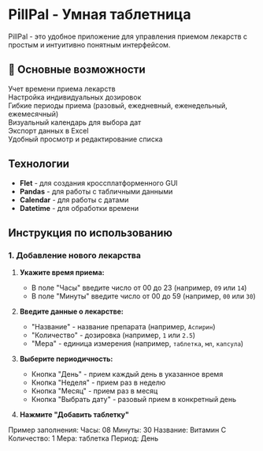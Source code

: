 # PillPal - Умная таблетница 


PillPal - это удобное приложение для управления приемом лекарств с простым и интуитивно понятным интерфейсом.

## 📌 Основные возможности

 Учет времени приема лекарств  
 Настройка индивидуальных дозировок  
 Гибкие периоды приема (разовый, ежедневный, еженедельный, ежемесячный)  
 Визуальный календарь для выбора дат  
 Экспорт данных в Excel  
 Удобный просмотр и редактирование списка  

## Технологии

- **Flet** - для создания кроссплатформенного GUI
- **Pandas** - для работы с табличными данными
- **Calendar** - для работы с датами
- **Datetime** - для обработки времени

## Инструкция по использованию

### 1. Добавление нового лекарства

1. **Укажите время приема:**
   - В поле "Часы" введите число от 00 до 23 (например, `09` или `14`)
   - В поле "Минуты" введите число от 00 до 59 (например, `00` или `30`)

2. **Введите данные о лекарстве:**
   - "Название" - название препарата (например, `Аспирин`)
   - "Количество" - дозировка (например, `1` или `2.5`)
   - "Мера" - единица измерения (например, `таблетка`, `мл`, `капсула`)

3. **Выберите периодичность:**
   - Кнопка "День" - прием каждый день в указанное время
   - Кнопка "Неделя" - прием раз в неделю
   - Кнопка "Месяц" - прием раз в месяц
   - Кнопка "Выбрать дату" - разовый прием в конкретный день

4. **Нажмите "Добавить таблетку"**

Пример заполнения:
Часы: 08
Минуты: 30
Название: Витамин С
Количество: 1
Мера: таблетка
Период: День

